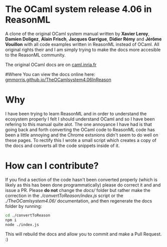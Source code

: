 The OCaml system release 4.06 in ReasonML
===============================

A clone of the original OCaml system manual written by __Xavier Leroy__, __Damien Doligez__, __Alain Frisch__, __Jacques Garrigue__, __Didier Rémy__ and __Jérôme Vouillon__ with all code examples written in ReasonML instead of OCaml.
All original rights their and I am simply trying to make the docs more accesible to the ReasonML community.

The original OCaml docs are on [caml.inria.fr ](https://caml.inria.fr/pub/docs/manual-ocaml/index.html)

#Where
You can view the docs online here: [gmmorris.github.io/TheOCamlsystem4.06InReason](http://gidi.io/TheOCamlsystem4.06InReason/index.html)

# Why
I have been trying to learn ReasonML and in order to understand the ecosystem properly I felt I should understand OCaml and so I have been refering to this manual quite alot.
The one annoyance I have had is that going back and forth converting the OCaml code to ReasonML code has been a little annoying and the Chrome extsnions didn't seem to do well on these pages.
To rectify this I wrote a small script which creates a copy of the docs and converts all the code snippets inside of it.

# How can I contribute?
If you find a section of the code hasn't been converted properly (which is likely as this has been done programmatically) please do correct it and and issue a PR.
Please __do not__ change the _docs/_ folder but rather make the correction in the _./convertToReason/index.js_ script or the _./TheOCamlsystem4.06/_ documentation, and then regenerate the docs folder by running:
```bash
cd ./convertToReason
npm i
node ./index.js
```

This will rebuild the docs and allow you to commit and make a Pull Request. :)

